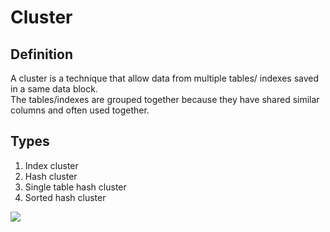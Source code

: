 # Cluster

## Definition

A cluster is a technique that allow data from multiple tables/ indexes saved in a same data block.  
The tables/indexes are grouped together because they have shared similar columns and often used together.

## Types

1. Index cluster
2. Hash cluster
3. Single table hash cluster
4. Sorted hash cluster

![](https://docs.oracle.com/cd/B28359_01/server.111/b28310/img/admin021.gif)